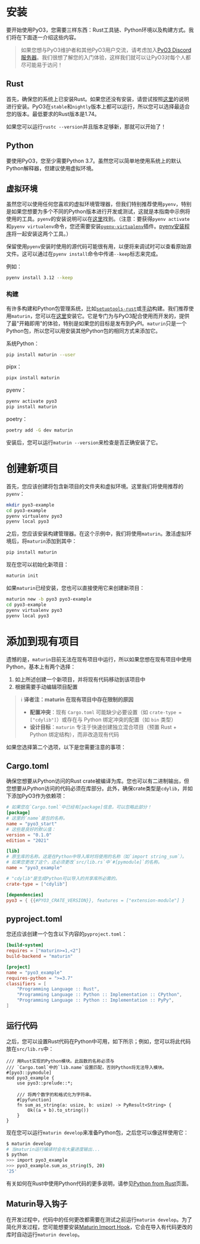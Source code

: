 # 安装

要开始使用PyO3，您需要三样东西：Rust工具链、Python环境以及构建方式。我们将在下面逐一介绍这些内容。

> 如果您想与PyO3维护者和其他PyO3用户交流，请考虑加入[PyO3 Discord服务器](https://discord.gg/33kcChzH7f)。我们很想了解您的入门体验，这样我们就可以让PyO3对每个人都尽可能易于访问！

## Rust

首先，确保您的系统上已安装Rust。如果您还没有安装，请尝试按照[这里](https://www.rust-lang.org/tools/install)的说明进行安装。PyO3在`stable`和`nightly`版本上都可以运行，所以您可以选择最适合您的版本。最低要求的Rust版本是1.74。

如果您可以运行`rustc --version`并且版本足够新，那就可以开始了！

## Python

要使用PyO3，您至少需要Python 3.7。虽然您可以简单地使用系统上的默认Python解释器，但建议使用虚拟环境。

## 虚拟环境

虽然您可以使用任何您喜欢的虚拟环境管理器，但我们特别推荐使用`pyenv`，特别是如果您想要为多个不同的Python版本进行开发或测试，这就是本指南中示例将使用的工具。`pyenv`的安装说明可以在[这里](https://github.com/pyenv/pyenv#a-getting-pyenv)找到。（注意：要获得`pyenv activate`和`pyenv virtualenv`命令，您还需要安装[`pyenv-virtualenv`](https://github.com/pyenv/pyenv-virtualenv)插件。[pyenv安装程序](https://github.com/pyenv/pyenv-installer#installation--update--uninstallation)将一起安装这两个工具。）

保留使用`pyenv`安装时使用的源代码可能很有用，以便将来调试时可以查看原始源文件。这可以通过在`pyenv install`命令中传递`--keep`标志来完成。

例如：

```bash
pyenv install 3.12 --keep
```

### 构建

有许多构建和Python包管理系统，比如[`setuptools-rust`](https://github.com/PyO3/setuptools-rust)或[手动](./building-and-distribution.md)构建。我们推荐使用`maturin`，您可以在[这里](https://maturin.rs/installation.html)安装它。它是专门为与PyO3配合使用而开发的，提供了最"开箱即用"的体验，特别是如果您的目标是发布到PyPI。`maturin`只是一个Python包，所以您可以用安装其他Python包的相同方式来添加它。

系统Python：
```bash
pip install maturin --user
```

pipx：
```bash
pipx install maturin
```

pyenv：
```bash
pyenv activate pyo3
pip install maturin
```

poetry：
```bash
poetry add -G dev maturin
```

安装后，您可以运行`maturin --version`来检查是否正确安装了它。

# 创建新项目

首先，您应该创建将包含新项目的文件夹和虚拟环境。这里我们将使用推荐的`pyenv`：

```bash
mkdir pyo3-example
cd pyo3-example
pyenv virtualenv pyo3
pyenv local pyo3
```

之后，您应该安装构建管理器。在这个示例中，我们将使用`maturin`。激活虚拟环境后，将`maturin`添加到其中：

```bash
pip install maturin
```

现在您可以初始化新项目：

```bash
maturin init
```

如果`maturin`已经安装，您也可以直接使用它来创建新项目：

```bash
maturin new -b pyo3 pyo3-example
cd pyo3-example
pyenv virtualenv pyo3
pyenv local pyo3
```

# 添加到现有项目

遗憾的是，`maturin`目前无法在现有项目中运行，所以如果您想在现有项目中使用Python，基本上有两个选择：

1. 如上所述创建一个新项目，并将现有代码移动到该项目中
2. 根据需要手动编辑项目配置
> ℹ️ **译者注：maturin 在现有项目中存在限制的原因**  
> - **配置冲突**：现有 `Cargo.toml` 可能缺少必要设置（如 `crate-type = ["cdylib"]`）或存在与 Python 绑定冲突的配置（如 `bin` 类型）  
> - **设计目标**：`maturin` 专注于快速创建独立混合项目（预置 Rust + Python 绑定结构），而非改造现有代码

如果您选择第二个选项，以下是您需要注意的事项：

## Cargo.toml

确保您想要从Python访问的Rust crate被编译为库。您也可以有二进制输出，但您想要从Python访问的代码必须在库部分。此外，确保crate类型是`cdylib`，并如下添加PyO3作为依赖项：

```toml
# 如果您在`Cargo.toml`中已经有[package]信息，可以忽略此部分！
[package]
# 这里的`name`是包的名称。
name = "pyo3_start"
# 这些是良好的默认值：
version = "0.1.0"
edition = "2021"

[lib]
# 原生库的名称。这是在Python中导入库时将使用的名称（如`import string_sum`）。
# 如果您更改了这个，还必须更改`src/lib.rs`中`#[pymodule]`的名称。
name = "pyo3_example"

# "cdylib"是生成Python可以导入的共享库所必需的。
crate-type = ["cdylib"]

[dependencies]
pyo3 = { {{#PYO3_CRATE_VERSION}}, features = ["extension-module"] }
```

## pyproject.toml

您还应该创建一个包含以下内容的`pyproject.toml`：

```toml
[build-system]
requires = ["maturin>=1,<2"]
build-backend = "maturin"

[project]
name = "pyo3_example"
requires-python = ">=3.7"
classifiers = [
    "Programming Language :: Rust",
    "Programming Language :: Python :: Implementation :: CPython",
    "Programming Language :: Python :: Implementation :: PyPy",
]
```

## 运行代码

之后，您可以设置Rust代码在Python中可用，如下所示；例如，您可以将此代码放在`src/lib.rs`中：

```rust,no_run
/// 用Rust实现的Python模块。此函数的名称必须与
/// `Cargo.toml`中的`lib.name`设置匹配，否则Python将无法导入模块。
#[pyo3::pymodule]
mod pyo3_example {
    use pyo3::prelude::*;

    /// 将两个数字的和格式化为字符串。
    #[pyfunction]
    fn sum_as_string(a: usize, b: usize) -> PyResult<String> {
        Ok((a + b).to_string())
    }
}
```

现在您可以运行`maturin develop`来准备Python包，之后您可以像这样使用它：

```bash
$ maturin develop
# 当maturin运行编译时会有大量进度输出...
$ python
>>> import pyo3_example
>>> pyo3_example.sum_as_string(5, 20)
'25'
```

有关如何在Rust中使用Python代码的更多说明，请参见[Python from Rust](python-from-rust.md)页面。

## Maturin导入钩子

在开发过程中，代码中的任何更改都需要在测试之前运行`maturin develop`。为了简化开发过程，您可能想要安装[Maturin Import Hook](https://github.com/PyO3/maturin-import-hook)，它会在导入有代码更改的库时自动运行`maturin develop`。
